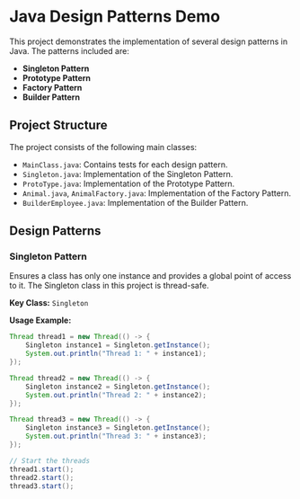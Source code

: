 # Java Design Patterns Demo

This project demonstrates the implementation of several design patterns in Java. The patterns included are:

- **Singleton Pattern**
- **Prototype Pattern**
- **Factory Pattern**
- **Builder Pattern**

## Project Structure

The project consists of the following main classes:

- `MainClass.java`: Contains tests for each design pattern.
- `Singleton.java`: Implementation of the Singleton Pattern.
- `ProtoType.java`: Implementation of the Prototype Pattern.
- `Animal.java`, `AnimalFactory.java`: Implementation of the Factory Pattern.
- `BuilderEmployee.java`: Implementation of the Builder Pattern.

## Design Patterns

### Singleton Pattern

Ensures a class has only one instance and provides a global point of access to it. The Singleton class in this project is thread-safe.

**Key Class:** `Singleton`

**Usage Example:**

```java
Thread thread1 = new Thread(() -> {
    Singleton instance1 = Singleton.getInstance();
    System.out.println("Thread 1: " + instance1);
});

Thread thread2 = new Thread(() -> {
    Singleton instance2 = Singleton.getInstance();
    System.out.println("Thread 2: " + instance2);
});

Thread thread3 = new Thread(() -> {
    Singleton instance3 = Singleton.getInstance();
    System.out.println("Thread 3: " + instance3);
});

// Start the threads
thread1.start();
thread2.start();
thread3.start();
```
